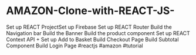 # AMAZON-Clone-with-REACT-JS-
Set up REACT ProjectSet up Firebase Set up REACT Router Build the Navigation bar  Build the Banner Build the product component Set up REACT Context API + Set up Add to Basket Build Checkout Page Build Subtotal Component Build Login Page   #reactjs​ #amazon​ #tutorial​
